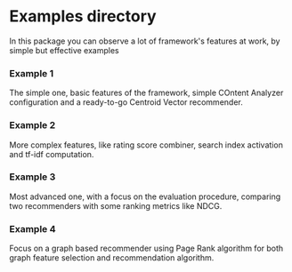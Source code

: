 # Examples directory

In this package you can observe a lot of framework's features at work, by simple but effective examples

### Example 1
The simple one, basic features of the framework, simple COntent Analyzer configuration and a ready-to-go Centroid Vector recommender.

### Example 2
More complex features, like rating score combiner, search index activation and tf-idf computation.

### Example 3
Most advanced one, with a focus on the evaluation procedure, comparing two recommenders with some ranking metrics like NDCG.

### Example 4
Focus on a graph based recommender using Page Rank algorithm for both graph feature selection and recommendation algorithm.
